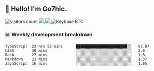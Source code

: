 ## 👋 Hello! I'm Go7hic.

 ![visitors count](https://visitors-by-url-pls-dont-use-this-in-your-repo.vercel.app/Go7hic-github-readme)
 <a href="https://twitter.com/Go7hic">
    <img src="https://img.shields.io/badge/-@Go7hic-1ca0f1?style=flat-square&labelColor=1ca0f1&logo=twitter&logoColor=white&link=https://twitter.com/Go7hic">
   <a/>
   <a href="mailto:gtfx0209@gmail.com">
    <img src="https://img.shields.io/badge/-gtfx0209@gmail.com-c14438?style=flat-square&logo=Gmail&logoColor=white&link=mailto:gtfx0209@gmail.com">
   <a/>
    ![Keybase BTC](https://img.shields.io/keybase/btc/Go7hic)
 <!--
🔭 I’m currently working
🌱 I’m currently learning
💬 Ask me about 
📫 How to reach me: 
⚡ Fun fact: 
-->
 <!--
![My Github Stats](https://github-readme-stats.vercel.app/api?username=Go7hic&show_icons=true&count_private=true)

-->

### 📊 Weekly development breakdown
<!--START_SECTION:waka-->
```text
TypeScript  23 hrs 52 mins      ███████████████████████░░   92.87 
LESS        30 mins             ░░░░░░░░░░░░░░░░░░░░░░░░░   2.0 
Bash        27 mins             ░░░░░░░░░░░░░░░░░░░░░░░░░   1.8 
Markdown    21 mins             ░░░░░░░░░░░░░░░░░░░░░░░░░   1.37 
JavaScript  16 mins             ░░░░░░░░░░░░░░░░░░░░░░░░░   1.05
```
<!--END_SECTION:waka-->
    

